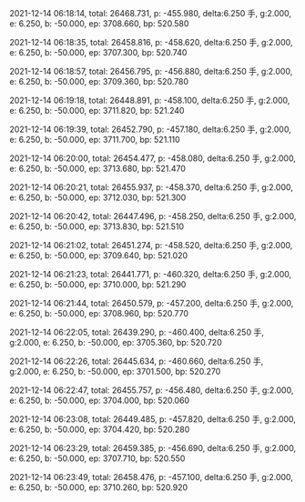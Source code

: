 2021-12-14 06:18:14, total: 26468.731, p: -455.980, delta:6.250 手, g:2.000, e: 6.250, b: -50.000, ep: 3708.660, bp: 520.580

2021-12-14 06:18:35, total: 26458.816, p: -458.620, delta:6.250 手, g:2.000, e: 6.250, b: -50.000, ep: 3707.300, bp: 520.740

2021-12-14 06:18:57, total: 26456.795, p: -456.880, delta:6.250 手, g:2.000, e: 6.250, b: -50.000, ep: 3709.360, bp: 520.780

2021-12-14 06:19:18, total: 26448.891, p: -458.100, delta:6.250 手, g:2.000, e: 6.250, b: -50.000, ep: 3711.820, bp: 521.240

2021-12-14 06:19:39, total: 26452.790, p: -457.180, delta:6.250 手, g:2.000, e: 6.250, b: -50.000, ep: 3711.700, bp: 521.110

2021-12-14 06:20:00, total: 26454.477, p: -458.080, delta:6.250 手, g:2.000, e: 6.250, b: -50.000, ep: 3713.680, bp: 521.470

2021-12-14 06:20:21, total: 26455.937, p: -458.370, delta:6.250 手, g:2.000, e: 6.250, b: -50.000, ep: 3712.030, bp: 521.300

2021-12-14 06:20:42, total: 26447.496, p: -458.250, delta:6.250 手, g:2.000, e: 6.250, b: -50.000, ep: 3713.830, bp: 521.510

2021-12-14 06:21:02, total: 26451.274, p: -458.520, delta:6.250 手, g:2.000, e: 6.250, b: -50.000, ep: 3709.640, bp: 521.020

2021-12-14 06:21:23, total: 26441.771, p: -460.320, delta:6.250 手, g:2.000, e: 6.250, b: -50.000, ep: 3710.000, bp: 521.290

2021-12-14 06:21:44, total: 26450.579, p: -457.200, delta:6.250 手, g:2.000, e: 6.250, b: -50.000, ep: 3708.960, bp: 520.770

2021-12-14 06:22:05, total: 26439.290, p: -460.400, delta:6.250 手, g:2.000, e: 6.250, b: -50.000, ep: 3705.360, bp: 520.720

2021-12-14 06:22:26, total: 26445.634, p: -460.660, delta:6.250 手, g:2.000, e: 6.250, b: -50.000, ep: 3701.500, bp: 520.270

2021-12-14 06:22:47, total: 26455.757, p: -456.480, delta:6.250 手, g:2.000, e: 6.250, b: -50.000, ep: 3704.000, bp: 520.060

2021-12-14 06:23:08, total: 26449.485, p: -457.820, delta:6.250 手, g:2.000, e: 6.250, b: -50.000, ep: 3704.420, bp: 520.280

2021-12-14 06:23:29, total: 26459.385, p: -456.690, delta:6.250 手, g:2.000, e: 6.250, b: -50.000, ep: 3707.710, bp: 520.550

2021-12-14 06:23:49, total: 26458.476, p: -457.100, delta:6.250 手, g:2.000, e: 6.250, b: -50.000, ep: 3710.260, bp: 520.920